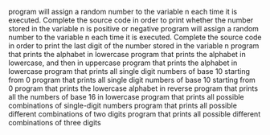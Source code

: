 program will assign a random number to the variable n each time it is executed. Complete the source code in order to print whether the number stored in the variable n is positive or negative
 program will assign a random number to the variable n each time it is executed. Complete the source code in order to print the last digit of the number stored in the variable n
 program that prints the alphabet in lowercase
program that prints the alphabet in lowercase, and then in uppercase
program that prints the alphabet in lowercase
program that prints all single digit numbers of base 10 starting from 0
program that prints all single digit numbers of base 10 starting from 0
 program that prints the lowercase alphabet in reverse
program that prints all the numbers of base 16 in lowercase
program that prints all possible combinations of single-digit numbers
program that prints all possible different combinations of two digits
program that prints all possible different combinations of three digits
